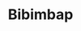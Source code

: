 ---
category: food
layout: recipe-old
title: Bibimbap
image: /resources/images/bibimbap.png
description: Because my local korean resturant has closed from the pandemic

recipe-description: I haven't made a normal fried rice since I learned this recipe.
yield: 4 SERVINGS 
prep-time: 20 minutes
cook-time: 30 minutes
total-time: 50 minutes
one-star: fas fa-star
two-star: fas fa-star
three-star: fas fa-star
four-star: fas fa-star
five-star: far fa-star
ingredients:
- amount: 1 cup
  name: Rice
- amount: 1 Pack
  name: Bulgogi Meat
- amount: 1/2 cup
  name: Cucumber
- amount: Like 3
  name: Carrots (julienned)
- amount: 1
  name: Zucchini (julienned)
- amount: A handful
  name: Mushrooms
- amount: 1
  name: Eggplant
- amount: 1
- name: Egg
- amount: you know
  name: Whatever else you want
- name: Sauce
- amount: 2 Tbsp
  name: Gochujang
- amount: 1 Tbsp
  name: Sugar
- amount: 1 Tbsp
  name: Water
- amount: 1 tsp
  name: Apple Cider vinegar

instruction:
- Cook some rice.
- Prepare and cook all the ingredients individually.
- Cucumber - Thinly cut and soak in salt water for like 20 mins. Then hand squeeze dry them (don't worry about squishing them), then fry em.
- When everything is fried, add lots of oil to cast iron pan and pack rice overtop it. Place fried ingridents above and let it sit for like 5 mins on medium/high heat. 
- Add sauce ingredients and mix.
- Fry and egg seperately and add ontop. 
- Serve and add suace to individual servings. 
notes:
- Recipe stolen from <a href="https://mykoreankitchen.com/dolsot-bibimbap/">here</a>

pre: "<h4>Pre</h4>
<p>The two detectives were stumped. It&rsquo;s been a terribly long day of examining the bloody corpse and the rest of the dingy crime scene, but no clues were revealing themselves. They were at a brick wall.</p>
<p>The younger detective kicked a chair over in frustration and the older one rubbed his chin. There had to be something they were missing. A fingerprint, a forgotten diary, anything. God was the smell distracting. Couldn&rsquo;t think. It wasn&rsquo;t the smell of the deceased that was distracting, rather it was the delicious hungry inducing smell of leftover food in the dining room.</p>
<p>&ldquo;Hmmm. The food,&rdquo; muttered the older detective.</p>
<p>&ldquo;What&rsquo;s that you said?&rdquo; asked the younger one.</p>
<p>&ldquo;I think we need to call the food detective,&rdquo; he said as he stepped towards the table and examined the dish of Bibimbap.</p>"

post: "<h4>Post</h4>
<p>A short fat detective arrived: the Food Detective. &ldquo;Show me the dish.&rdquo;</p>
<p>The older detective gestured to the scene of the crime and turned to the younger officer, &ldquo;Don&rsquo;t interrupt.&rdquo;</p>
<p>Detective Food knelt eye level with the food, &ldquo;Ah a bowl of Bibimbap. More specifically, Dolsot Bibimbap&rdquo;</p>
<p>&ldquo;Beep-Bin-what? Interjected the young detective. &ldquo;I thought it was just fried rice.&rdquo;</p>
<p>Mr. Food ignored the dumbass comment, &ldquo;A classic Korean staple dish, combining common house hold foods and creating a delicious comforting solid meal. While to you it may appear to just be a rice stir fried with other ingredients, it is far from it.&rdquo;</p>
<p>The older detective took out his notebook. &ldquo;Let&rsquo;s begin.&rdquo;</p>
<p>&ldquo;First we will start with the sauce, its most defining feature. Fittingly named, Bibimbap Sauce, it is a combination of typical sauce ingredients, but most importantly, gochujang, a Korean chili paste that can be found in your local Korean grocery store.&rdquo;</p>
<p>The young detective spoke up as he quickly jotted a note in his notepad, &ldquo;Looks a little too spicy for me.&rdquo;</p>
<p>Detective Food continued, &ldquo;Now let&rsquo;s move on to the actual ingredients in the dish. First the meat. While I suppose any meat could be used, it is undeniable that it would be insulting not to use one that is thinly sliced. Bulgogi, is the word, it translates to &ldquo;fine meat&rdquo;.</p>
<p>&ldquo;How is this relevant to the case?&rdquo; asked the young detective.</p>
<p>&ldquo;Can it!&rdquo; ordered the old detective.</p>
<p>Mr. Food moved onto the next batch of ingredients, the vegetables. &ldquo;Really any vegetables can be used. It&rsquo;s what makes this dish so simple, the fact that you can whip it up with anything becoming old in the fridge. Here the suspect used carrots and zucchini, julienned cut. Ah, this is interesting; cucumber.&rdquo;</p>
<p>&ldquo;I&rsquo;m not a fan of cucumber,&rdquo; muttered the young detective to himself.</p>
<p>&ldquo;Here the cucumber was thinly sliced and was soaked in salt water for 20 minutes. Then it was drained via hand squeeze, and finally fried. Even a person that did not like cucumber could not deny the delicious complimentary taste of them.&rdquo;</p>
<p>Mr. Food delicately took a chopstick and stirred through the food. &ldquo;Finally, we shall conclude on the rice, and answer the question of why this is specifically a Dolsot Bibimbap.&rdquo;</p>
<p>The young detective was no longer taking notes.</p>
<p>&ldquo;You see, dolsot Bibimbap is when the dish is served in a sizzling hot stone bowl. After all the ingredients have been fried, cooked rice is added to the stone with the ingredients on top. The rice is fried to create a crispy texture that makes this dish truly unique. Now it appears that the suspect has jerry-rigged the stone pot by using a cast iron pan instead. This is common as stone pots are far less common. The results are still acceptably great.&rdquo;</p>
<p>The young detective&rsquo;s patience has ended. &ldquo;So what is the point of this? All we learned is that the suspect shops at a Korean grocery store?&rdquo;</p>
<p>Detective Food took a pair of chopsticks and took a small bite of the food. He chewed slowly and thoroughly. Then he sat down, exhausted from his investigation. He took a breath, then said:</p>
<p>&ldquo;I can&rsquo;t say for certain (I&rsquo;ll need more time in a proper lab setting), but for now, it appears that the suspect is 5&rsquo;9 tall, size 11 shoe, 175-200 kg in weight, black hair, scar on the left cheekbone, slight limp, and has visited Peru in the last six months.&rdquo;</p>
<p>The young detective dropped his pencil in disbelief.</p>
<p>The older detective flipped through his notes, &ldquo;That matches the description of the man we interviewed at the Dog Tea House.&rdquo; &nbsp;He quickly gave commands into his radio and the officers quickly left to detain the villain.</p>
<p>The end.</p>"


order: [ 1, 4, 2, 3 ]
comment-demon: I aint eating no korean food
comment-daisy: I love it! Spicy but soo goood
comment-goose: this is hard to make
comment-willis: This is the most half assed instructinoal recipe. Completly useless. 
---